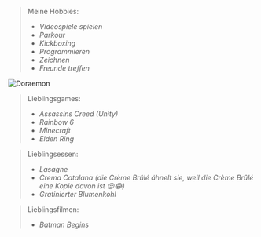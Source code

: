 >Meine Hobbies:
>- *Videospiele spielen*
>- *Parkour*
>- *Kickboxing*
>- *Programmieren*
>- *Zeichnen*
>- *Freunde treffen*
 

![Doraemon](https://i.pinimg.com/550x/38/9d/f8/389df85efd9ef930395fee55949e0981.jpg)

>Lieblingsgames:
>- *Assassins Creed (Unity)*
>- *Rainbow 6*
>- *Minecraft*
>- *Elden Ring*

>Lieblingsessen:
> - *Lasagne*
> - *Crema Catalana* 
> *(die Crème Brûlé ähnelt sie, weil die Crème Brûlé eine Kopie davon ist  😒😂)*
> - *Gratinierter Blumenkohl*

> Lieblingsfilmen:
> - *Batman Begins*